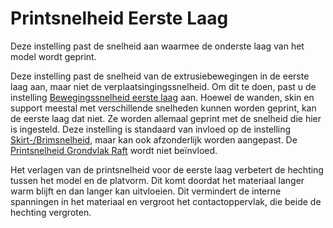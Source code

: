 Printsnelheid Eerste Laag
====
Deze instelling past de snelheid aan waarmee de onderste laag van het model wordt geprint.

Deze instelling past de snelheid van de extrusiebewegingen in de eerste laag aan, maar niet de verplaatsingingssnelheid. Om dit te doen, past u de instelling [Bewegingssnelheid eerste laag](speed_travel_layer_0.md) aan. Hoewel de wanden, skin en support meestal met verschillende snelheden kunnen worden geprint, kan de eerste laag dat niet. Ze worden allemaal geprint met de snelheid die hier is ingesteld. Deze instelling is standaard van invloed op de instelling [Skirt-/Brimsnelheid](skirt_brim_speed.md), maar kan ook afzonderlijk worden aangepast. De [Printsnelheid Grondvlak Raft](../platform_adhesion/raft_base_speed.md) wordt niet beïnvloed.


Het verlagen van de printsnelheid voor de eerste laag verbetert de hechting tussen het model en de platvorm. Dit komt doordat het materiaal langer warm blijft en dan langer kan uitvloeien. Dit vermindert de interne spanningen in het materiaal en vergroot het contactoppervlak, die beide de hechting vergroten.